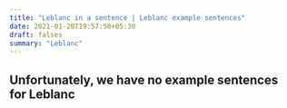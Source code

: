 ```yaml
---
title: "Leblanc in a sentence | Leblanc example sentences"
date: 2021-01-20T19:57:50+05:30
draft: falses
summary: "Leblanc"
---
```

## Unfortunately, we have no example sentences for Leblanc                 
